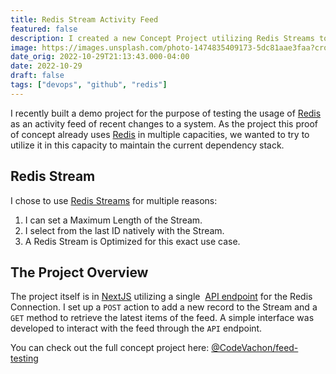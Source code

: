 ```yaml
---
title: Redis Stream Activity Feed
featured: false
description: I created a new Concept Project utilizing Redis Streams to create an Activity Feed
image: https://images.unsplash.com/photo-1474835409173-5dc81aae3faa?crop=entropy&cs=tinysrgb&fit=max&fm=jpg&ixid=MnwxMTc3M3wwfDF8c2VhcmNofDE0fHxhY3Rpdml0eSUyMGZlZWR8ZW58MHx8fHwxNjY3MDg5ODQ0&ixlib=rb-4.0.3&q=80&w=2000
date_orig: 2022-10-29T21:13:43.000-04:00
date: 2022-10-29
draft: false
tags: ["devops", "github", "redis"]
---
```


I recently built a demo project for the purpose of testing the usage of [Redis](https://redis.io/) as an activity feed of recent changes to a system. As the project this proof of concept already uses [Redis](https://redis.io/) in multiple capacities, we wanted to try to utilize it in this capacity to maintain the current dependency stack.

## Redis Stream

I chose to use [Redis Streams](https://redis.io/docs/data-types/streams/) for multiple reasons:

1.  I can set a Maximum Length of the Stream.
2.  I select from the last ID natively with the Stream.
3.  A Redis Stream is Optimized for this exact use case.

## The Project Overview

The project itself is in [NextJS](https://nextjs.org/) utilizing a single  [API endpoint](https://github.com/CodeVachon/feed-testing/blob/main/src/pages/api/feed.ts) for the Redis Connection. I set up a `POST` action to add a new record to the Stream and a `GET` method to retrieve the latest items of the feed. A simple interface was developed to interact with the feed through the `API` endpoint.

You can check out the full concept project here: [@CodeVachon/feed-testing](https://github.com/CodeVachon/feed-testing)
